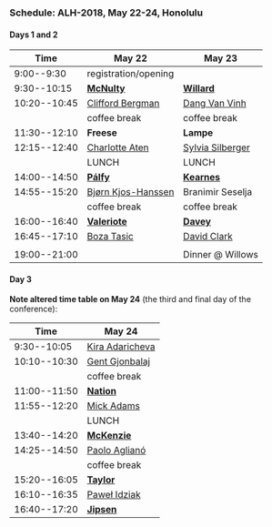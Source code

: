 ### Schedule: ALH-2018, May 22-24, Honolulu

#### Days 1 and 2

| Time         | May 22               | May 23           |
| ---          | ---                  |---               |
| 9:00--9:30   | registration/opening |                  |
| 9:30--10:15  | [**McNulty**](./abstracts/McNulty.md)          | [**Willard**](./abstracts/Willard.md)      |
| 10:20--10:45 | [Clifford Bergman](./abstracts/Bergman.md)     | [Dang Van Vinh](./abstracts/Dang.md)    |
|              | coffee break         | coffee break     |
| 11:30--12:10 | **Freese**           | **Lampe**        |
| 12:15--12:40 | [Charlotte Aten](./abstracts/Aten.md)       | [Sylvia Silberger](./abstracts/Silberger.md) |
|              | LUNCH                | LUNCH            |
| 14:00--14:50 | [**Pálfy**](./abstracts/Palfy.md)            | [**Kearnes**](./abstracts/Kearnes.md)      |
| 14:55--15:20 | [Bjørn Kjos-Hanssen](./abstracts/Kjos-Hanssen.md)  | Branimir Seselja |
|              | coffee break         | coffee break     |
| 16:00--16:40 | [**Valeriote**](./abstracts/Valeriote.md)        | [**Davey**](./abstracts/Davey.md)        |
| 16:45--17:10 | [Boza Tasic](./abstracts/TasicAbstract.pdf)           | [David Clark](./abstracts/Clark.md)    |
|              |                      |                  |
| 19:00--21:00 |                      | Dinner @ Willows |


#### Day 3
**Note altered time table on May 24** (the third and final day of the conference):

| Time         | May 24         |
| ---          | ---            |
|  9:30--10:05 | [Kira Adaricheva](./abstracts/Adaricheva.md) |
| 10:10--10:30 | [Gent Gjonbalaj](./abstracts/Gjonbalaj.md) |
|              | coffee break   |
| 11:00--11:50 | [**Nation**](./abstracts/Nation.md)    |
| 11:55--12:20 | [Mick Adams](./abstracts/Adams.pdf)     |
|              | LUNCH          |
| 13:40--14:20 | [**McKenzie**](./abstracts/McKenzie.md)   |
| 14:25--14:50 | [Paolo Aglianó](./abstracts/Agliano.md)  |
|              | coffee break   |
| 15:20--16:05 | [**Taylor**](./abstracts/Taylor.md)     |
| 16:10--16:35 | [Paweł Idziak](./abstracts/Idziak.md) |
| 16:40--17:20 | [**Jipsen**](./abstracts/Jipsen.md) |

